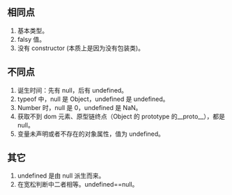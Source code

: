## 相同点
1. 基本类型。
2. falsy 值。
3. 没有 constructor (本质上是因为没有包装类)。

## 不同点
1. 诞生时间：先有 null，后有 undefined。
3. typeof 中，null 是 Object，undefined 是 undefined。
4. Number 时，null 是 0，undefined 是 NaN。
5. 获取不到 dom 元素、原型链终点（Object 的 prototype 的__proto__），都是 null。
6. 变量未声明或者不存在的对象属性，值为 undefined。

## 其它
1. undefined 是由 null 派生而来。
2. 在宽松判断中二者相等。undefined\=\=null。